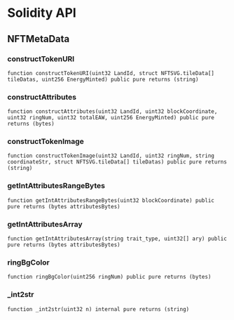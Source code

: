 # Solidity API

## NFTMetaData

### constructTokenURI

```solidity
function constructTokenURI(uint32 LandId, struct NFTSVG.tileData[] tileDatas, uint256 EnergyMinted) public pure returns (string)
```

### constructAttributes

```solidity
function constructAttributes(uint32 LandId, uint32 blockCoordinate, uint32 ringNum, uint32 totalEAW, uint256 EnergyMinted) public pure returns (bytes)
```

### constructTokenImage

```solidity
function constructTokenImage(uint32 LandId, uint32 ringNum, string coordinateStr, struct NFTSVG.tileData[] tileDatas) public pure returns (string)
```

### getIntAttributesRangeBytes

```solidity
function getIntAttributesRangeBytes(uint32 blockCoordinate) public pure returns (bytes attributesBytes)
```

### getIntAttributesArray

```solidity
function getIntAttributesArray(string trait_type, uint32[] ary) public pure returns (bytes attributesBytes)
```

### ringBgColor

```solidity
function ringBgColor(uint256 ringNum) public pure returns (bytes)
```

### _int2str

```solidity
function _int2str(uint32 n) internal pure returns (string)
```

